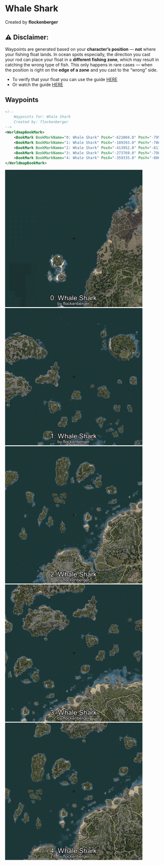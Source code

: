 # Whale Shark
Created by **flockenberger**

## ⚠️ Disclaimer:
Waypoints are generated based on your __**character’s position**__ — __not__ where your fishing float lands.
In ocean spots especially, the direction you cast your rod can place your float in a **different fishing zone**, which may result in catching the wrong type of fish.
This only happens in rare cases — when the position is right on the **edge of a zone** and you cast to the “wrong” side.

- To verify that your float you can use the guide [HERE](https://flockenberger.github.io/bdo-fish-position/)
- Or watch the guide [HERE](https://youtu.be/t-VXcRoNojk)

## Waypoints
```xml
<!--
    Waypoints for: Whale Shark
    Created by: flockenberger
-->
<WorldmapBookMark>
    <BookMark BookMarkName="0: Whale Shark" PosX="-621004.0" PosY="-7956.0" PosZ="-111612.0" />
    <BookMark BookMarkName="1: Whale Shark" PosX="-189393.0" PosY="-7865.0" PosZ="337236.0" />
    <BookMark BookMarkName="2: Whale Shark" PosX="-413952.0" PosY="-8119.0" PosZ="115521.0" />
    <BookMark BookMarkName="3: Whale Shark" PosX="-273769.0" PosY="-7989.0" PosZ="241540.0" />
    <BookMark BookMarkName="4: Whale Shark" PosX="-359335.0" PosY="-8063.0" PosZ="160029.0" />
</WorldmapBookMark>
```

<img src="./Whale Shark_0_Preview.webp" width="450"/> <img src="./Whale Shark_1_Preview.webp" width="450"/> <img src="./Whale Shark_2_Preview.webp" width="450"/> <img src="./Whale Shark_3_Preview.webp" width="450"/> <img src="./Whale Shark_4_Preview.webp" width="450"/> 
